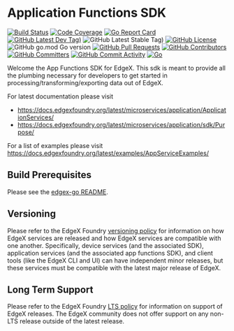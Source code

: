 
# Application Functions SDK
[![Build Status](https://jenkins.edgexfoundry.org/view/EdgeX%20Foundry%20Project/job/edgexfoundry/job/app-functions-sdk-go/job/main/badge/icon)](https://jenkins.edgexfoundry.org/view/EdgeX%20Foundry%20Project/job/edgexfoundry/job/app-functions-sdk-go/job/main/) [![Code Coverage](https://codecov.io/gh/edgexfoundry/app-functions-sdk-go/branch/main/graph/badge.svg?token=E4uzIvukPu)](https://codecov.io/gh/edgexfoundry/app-functions-sdk-go) [![Go Report Card](https://goreportcard.com/badge/github.com/edgexfoundry/app-functions-sdk-go)](https://goreportcard.com/report/github.com/edgexfoundry/app-functions-sdk-go) [![GitHub Latest Dev Tag)](https://img.shields.io/github/v/tag/edgexfoundry/app-functions-sdk-go?include_prereleases&sort=semver&label=latest-dev)](https://github.com/edgexfoundry/app-functions-sdk-go/tags) ![GitHub Latest Stable Tag)](https://img.shields.io/github/v/tag/edgexfoundry/app-functions-sdk-go?sort=semver&label=latest-stable) [![GitHub License](https://img.shields.io/github/license/edgexfoundry/app-functions-sdk-go)](https://choosealicense.com/licenses/apache-2.0/) ![GitHub go.mod Go version](https://img.shields.io/github/go-mod/go-version/edgexfoundry/app-functions-sdk-go) [![GitHub Pull Requests](https://img.shields.io/github/issues-pr-raw/edgexfoundry/app-functions-sdk-go)](https://github.com/edgexfoundry/app-functions-sdk-go/pulls) [![GitHub Contributors](https://img.shields.io/github/contributors/edgexfoundry/app-functions-sdk-go)](https://github.com/edgexfoundry/app-functions-sdk-go/contributors) [![GitHub Committers](https://img.shields.io/badge/team-committers-green)](https://github.com/orgs/edgexfoundry/teams/app-functions-sdk-go-committers/members) [![GitHub Commit Activity](https://img.shields.io/github/commit-activity/m/edgexfoundry/app-functions-sdk-go)](https://github.com/edgexfoundry/app-functions-sdk-go/commits) [![Go](https://github.com/edgexfoundry/app-functions-sdk-go/actions/workflows/go.yml/badge.svg)](https://github.com/edgexfoundry/app-functions-sdk-go/actions/workflows/go.yml)

Welcome the App Functions SDK for EdgeX. This sdk is meant to provide all the plumbing necessary for developers to get started in processing/transforming/exporting data out of EdgeX.

For latest documentation please visit 
  - https://docs.edgexfoundry.org/latest/microservices/application/ApplicationServices/
  - https://docs.edgexfoundry.org/latest/microservices/application/sdk/Purpose/

For a list of examples please visit https://docs.edgexfoundry.org/latest/examples/AppServiceExamples/

## Build Prerequisites

Please see the [edgex-go README](https://github.com/edgexfoundry/edgex-go/blob/master/README.md#prerequisites).

## Versioning

Please refer to the EdgeX Foundry [versioning policy](https://wiki.edgexfoundry.org/pages/viewpage.action?pageId=21823969) for information on how EdgeX services are released and how EdgeX services are compatible with one another.  Specifically, device services (and the associated SDK), application services (and the associated app functions SDK), and client tools (like the EdgeX CLI and UI) can have independent minor releases, but these services must be compatible with the latest major release of EdgeX.

## Long Term Support

Please refer to the EdgeX Foundry [LTS policy](https://wiki.edgexfoundry.org/display/FA/Long+Term+Support) for information on support of EdgeX releases. The EdgeX community does not offer support on any non-LTS release outside of the latest release.